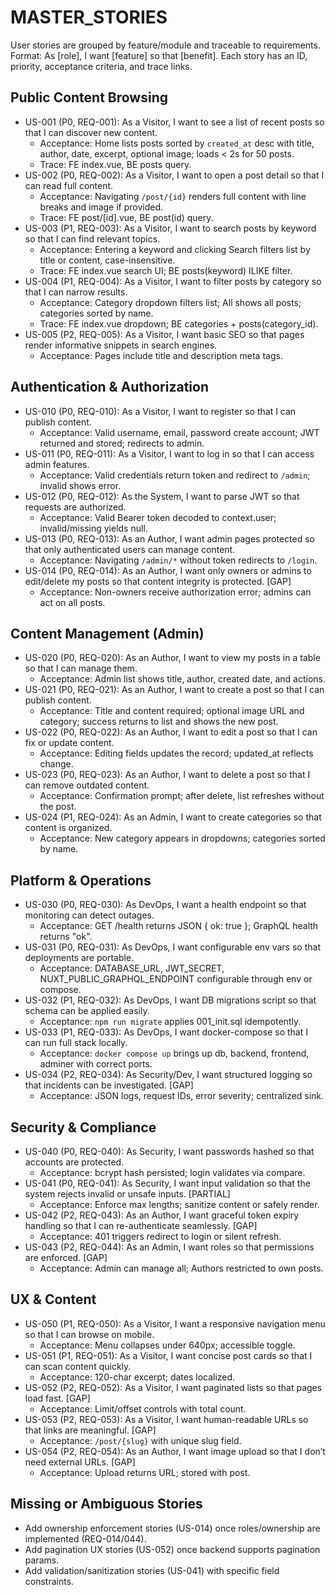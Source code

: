 # MASTER_STORIES

User stories are grouped by feature/module and traceable to requirements. Format: As [role], I want [feature] so that [benefit]. Each story has an ID, priority, acceptance criteria, and trace links.

## Public Content Browsing

- US-001 (P0, REQ-001): As a Visitor, I want to see a list of recent posts so that I can discover new content.
  - Acceptance: Home lists posts sorted by `created_at` desc with title, author, date, excerpt, optional image; loads < 2s for 50 posts.
  - Trace: FE index.vue, BE posts query.
- US-002 (P0, REQ-002): As a Visitor, I want to open a post detail so that I can read full content.
  - Acceptance: Navigating `/post/{id}` renders full content with line breaks and image if provided.
  - Trace: FE post/[id].vue, BE post(id) query.
- US-003 (P1, REQ-003): As a Visitor, I want to search posts by keyword so that I can find relevant topics.
  - Acceptance: Entering a keyword and clicking Search filters list by title or content, case-insensitive.
  - Trace: FE index.vue search UI; BE posts(keyword) ILIKE filter.
- US-004 (P1, REQ-004): As a Visitor, I want to filter posts by category so that I can narrow results.
  - Acceptance: Category dropdown filters list; All shows all posts; categories sorted by name.
  - Trace: FE index.vue dropdown; BE categories + posts(category_id).
- US-005 (P2, REQ-005): As a Visitor, I want basic SEO so that pages render informative snippets in search engines.
  - Acceptance: Pages include title and description meta tags.

## Authentication & Authorization

- US-010 (P0, REQ-010): As a Visitor, I want to register so that I can publish content.
  - Acceptance: Valid username, email, password create account; JWT returned and stored; redirects to admin.
- US-011 (P0, REQ-011): As a Visitor, I want to log in so that I can access admin features.
  - Acceptance: Valid credentials return token and redirect to `/admin`; invalid shows error.
- US-012 (P0, REQ-012): As the System, I want to parse JWT so that requests are authorized.
  - Acceptance: Valid Bearer token decoded to context.user; invalid/missing yields null.
- US-013 (P0, REQ-013): As an Author, I want admin pages protected so that only authenticated users can manage content.
  - Acceptance: Navigating `/admin/*` without token redirects to `/login`.
- US-014 (P0, REQ-014): As an Author, I want only owners or admins to edit/delete my posts so that content integrity is protected. [GAP]
  - Acceptance: Non-owners receive authorization error; admins can act on all posts.

## Content Management (Admin)

- US-020 (P0, REQ-020): As an Author, I want to view my posts in a table so that I can manage them.
  - Acceptance: Admin list shows title, author, created date, and actions.
- US-021 (P0, REQ-021): As an Author, I want to create a post so that I can publish content.
  - Acceptance: Title and content required; optional image URL and category; success returns to list and shows the new post.
- US-022 (P0, REQ-022): As an Author, I want to edit a post so that I can fix or update content.
  - Acceptance: Editing fields updates the record; updated_at reflects change.
- US-023 (P0, REQ-023): As an Author, I want to delete a post so that I can remove outdated content.
  - Acceptance: Confirmation prompt; after delete, list refreshes without the post.
- US-024 (P1, REQ-024): As an Admin, I want to create categories so that content is organized.
  - Acceptance: New category appears in dropdowns; categories sorted by name.

## Platform & Operations

- US-030 (P0, REQ-030): As DevOps, I want a health endpoint so that monitoring can detect outages.
  - Acceptance: GET /health returns JSON { ok: true }; GraphQL health returns "ok".
- US-031 (P0, REQ-031): As DevOps, I want configurable env vars so that deployments are portable.
  - Acceptance: DATABASE_URL, JWT_SECRET, NUXT_PUBLIC_GRAPHQL_ENDPOINT configurable through env or compose.
- US-032 (P1, REQ-032): As DevOps, I want DB migrations script so that schema can be applied easily.
  - Acceptance: `npm run migrate` applies 001_init.sql idempotently.
- US-033 (P1, REQ-033): As DevOps, I want docker-compose so that I can run full stack locally.
  - Acceptance: `docker compose up` brings up db, backend, frontend, adminer with correct ports.
- US-034 (P2, REQ-034): As Security/Dev, I want structured logging so that incidents can be investigated. [GAP]
  - Acceptance: JSON logs, request IDs, error severity; centralized sink.

## Security & Compliance

- US-040 (P0, REQ-040): As Security, I want passwords hashed so that accounts are protected.
  - Acceptance: bcrypt hash persisted; login validates via compare.
- US-041 (P0, REQ-041): As Security, I want input validation so that the system rejects invalid or unsafe inputs. [PARTIAL]
  - Acceptance: Enforce max lengths; sanitize content or safely render.
- US-042 (P2, REQ-043): As an Author, I want graceful token expiry handling so that I can re-authenticate seamlessly. [GAP]
  - Acceptance: 401 triggers redirect to login or silent refresh.
- US-043 (P2, REQ-044): As an Admin, I want roles so that permissions are enforced. [GAP]
  - Acceptance: Admin can manage all; Authors restricted to own posts.

## UX & Content

- US-050 (P1, REQ-050): As a Visitor, I want a responsive navigation menu so that I can browse on mobile.
  - Acceptance: Menu collapses under 640px; accessible toggle.
- US-051 (P1, REQ-051): As a Visitor, I want concise post cards so that I can scan content quickly.
  - Acceptance: 120-char excerpt; dates localized.
- US-052 (P2, REQ-052): As a Visitor, I want paginated lists so that pages load fast. [GAP]
  - Acceptance: Limit/offset controls with total count.
- US-053 (P2, REQ-053): As a Visitor, I want human-readable URLs so that links are meaningful. [GAP]
  - Acceptance: `/post/{slug}` with unique slug field.
- US-054 (P2, REQ-054): As an Author, I want image upload so that I don’t need external URLs. [GAP]
  - Acceptance: Upload returns URL; stored with post.

## Missing or Ambiguous Stories

- Add ownership enforcement stories (US-014) once roles/ownership are implemented (REQ-014/044).
- Add pagination UX stories (US-052) once backend supports pagination params.
- Add validation/sanitization stories (US-041) with specific field constraints.


